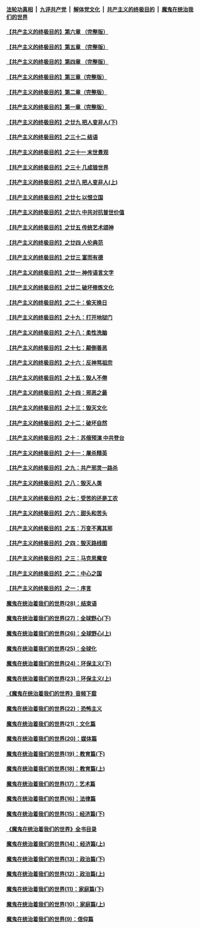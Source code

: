 ####  [法轮功真相](../../../../basic/blob/master/README.md?t=01241839) &nbsp;|&nbsp; [九评共产党](../../../../9ping.md/blob/master/README.md?t=01241839) &nbsp;|&nbsp; [解体党文化](../../../../jtdwh.md/blob/master/README.md?t=01241839)  &nbsp;|&nbsp; [共产主义的终极目的](../../../../gczydzjmd.md/blob/master/README.md?t=01241839) &nbsp;|&nbsp; [魔鬼在统治我们的世界](../../../../mgztzwmdsj.md/blob/master/README.md?t=01241839) 

#### [【共产主义的终极目的】第六章 （完整版）](../pages/nsc422/n11428913.md?t=01241839) 

#### [【共产主义的终极目的】第五章 （完整版）](../pages/nsc422/n11428912.md?t=01241839) 

#### [【共产主义的终极目的】第四章 （完整版）](../pages/nsc422/n11428907.md?t=01241839) 

#### [【共产主义的终极目的】第三章（完整版）](../pages/nsc422/n11428848.md?t=01241839) 

#### [【共产主义的终极目的】第二章（完整版）](../pages/nsc422/n11428831.md?t=01241839) 

#### [【共产主义的终极目的】第一章（完整版）](../pages/nsc422/n11417651.md?t=01241839) 

#### [【共产主义的终极目的】之廿九 把人变非人(下)](../pages/nsc422/n11344140.md?t=01241839) 

#### [【共产主义的终极目的】之三十二 结语](../pages/nsc422/n11360535.md?t=01241839) 

#### [【共产主义的终极目的】之三十一 末世景观](../pages/nsc422/n11351129.md?t=01241839) 

#### [【共产主义的终极目的】之三十 几成狼世界](../pages/nsc422/n11348280.md?t=01241839) 

#### [【共产主义的终极目的】之廿八 把人变非人(上)](../pages/nsc422/n11340492.md?t=01241839) 

#### [【共产主义的终极目的】之廿七 以恨立国](../pages/nsc422/n11336944.md?t=01241839) 

#### [【共产主义的终极目的】之廿六 中共对抗普世价值](../pages/nsc422/n11324785.md?t=01241839) 

#### [【共产主义的终极目的】之廿五 传统艺术颂神](../pages/nsc422/n11296396.md?t=01241839) 

#### [【共产主义的终极目的】之廿四 人伦典范](../pages/nsc422/n11296397.md?t=01241839) 

#### [【共产主义的终极目的】之廿三 富而有德](../pages/nsc422/n11283598.md?t=01241839) 

#### [【共产主义的终极目的】之廿一 神传语言文字](../pages/nsc422/n11263265.md?t=01241839) 

#### [【共产主义的终极目的】之廿二 破坏修炼文化](../pages/nsc422/n11245728.md?t=01241839) 

#### [【共产主义的终极目的】之二十：偷天换日](../pages/nsc422/n11238846.md?t=01241839) 

#### [【共产主义的终极目的】之十九：打开地狱门](../pages/nsc422/n11206376.md?t=01241839) 

#### [【共产主义的终极目的】之十八：柔性洗脑](../pages/nsc422/n11199994.md?t=01241839) 

#### [【共产主义的终极目的】之十七：颠倒善恶](../pages/nsc422/n11179782.md?t=01241839) 

#### [【共产主义的终极目的】之十六：反神骂祖宗](../pages/nsc422/n11166798.md?t=01241839) 

#### [【共产主义的终极目的】之十五：毁人不倦](../pages/nsc422/n11166792.md?t=01241839) 

#### [【共产主义的终极目的】之十四：邪恶之最](../pages/nsc422/n11150249.md?t=01241839) 

#### [【共产主义的终极目的】之十三：毁灭文化](../pages/nsc422/n11135227.md?t=01241839) 

#### [【共产主义的终极目的】之十二：破坏自然](../pages/nsc422/n11135214.md?t=01241839) 

#### [【共产主义的终极目的】之十：苏俄预演 中共登台](../pages/nsc422/n11118424.md?t=01241839) 

#### [【共产主义的终极目的】之十一：屠杀精英](../pages/nsc422/n11118442.md?t=01241839) 

#### [【共产主义的终极目的】之九：共产邪灵一路杀](../pages/nsc422/n11114139.md?t=01241839) 

#### [【共产主义的终极目的】之八：毁灭人类](../pages/nsc422/n11108503.md?t=01241839) 

#### [【共产主义的终极目的】之七：受苦的还是工农](../pages/nsc422/n11101809.md?t=01241839) 

#### [【共产主义的终极目的】之六：甜头和苦头](../pages/nsc422/n11096971.md?t=01241839) 

#### [【共产主义的终极目的】之五：万变不离其邪](../pages/nsc422/n11091285.md?t=01241839) 

#### [【共产主义的终极目的】之四：毁灭路线图](../pages/nsc422/n11086284.md?t=01241839) 

#### [【共产主义的终极目的】之三：马克思魔变](../pages/nsc422/n11061941.md?t=01241839) 

#### [【共产主义的终极目的】之二：中心之国](../pages/nsc422/n11047728.md?t=01241839) 

#### [【共产主义的终极目的】之一：序言](../pages/nsc422/n11086077.md?t=01241839) 

#### [魔鬼在统治着我们的世界(28)：结束语](../pages/nsc422/n10936246.md?t=01241839) 

#### [魔鬼在统治着我们的世界(27)：全球野心(下)](../pages/nsc422/n10928319.md?t=01241839) 

#### [魔鬼在统治着我们的世界(26)：全球野心(上)](../pages/nsc422/n10900318.md?t=01241839) 

#### [魔鬼在统治着我们的世界(25)：全球化](../pages/nsc422/n10788205.md?t=01241839) 

#### [魔鬼在统治着我们的世界(24)：环保主义(下)](../pages/nsc422/n10695307.md?t=01241839) 

#### [魔鬼在统治着我们的世界(23)：环保主义(上)](../pages/nsc422/n10688613.md?t=01241839) 

#### [《魔鬼在统治着我们的世界》音频下载](../pages/nsc422/n10635553.md?t=01241839) 

#### [魔鬼在统治着我们的世界(22)：恐怖主义](../pages/nsc422/n10614727.md?t=01241839) 

#### [魔鬼在统治着我们的世界(21)：文化篇](../pages/nsc422/n10597706.md?t=01241839) 

#### [魔鬼在统治着我们的世界(20)：媒体篇](../pages/nsc422/n10586579.md?t=01241839) 

#### [魔鬼在统治着我们的世界(19)：教育篇(下)](../pages/nsc422/n10564808.md?t=01241839) 

#### [魔鬼在统治着我们的世界(18)：教育篇(上)](../pages/nsc422/n10526970.md?t=01241839) 

#### [魔鬼在统治着我们的世界(17)：艺术篇](../pages/nsc422/n10499093.md?t=01241839) 

#### [魔鬼在统治着我们的世界(16)：法律篇](../pages/nsc422/n10485969.md?t=01241839) 

#### [魔鬼在统治着我们的世界(15)：经济篇(下)](../pages/nsc422/n10469975.md?t=01241839) 

#### [《魔鬼在统治着我们的世界》全书目录](../pages/nsc422/n10464261.md?t=01241839) 

#### [魔鬼在统治着我们的世界(14)：经济篇(上)](../pages/nsc422/n10457370.md?t=01241839) 

#### [魔鬼在统治着我们的世界(13)：政治篇(下)](../pages/nsc422/n10448270.md?t=01241839) 

#### [魔鬼在统治着我们的世界(12)：政治篇(上)](../pages/nsc422/n10444576.md?t=01241839) 

#### [魔鬼在统治着我们的世界(11)：家庭篇(下)](../pages/nsc422/n10440961.md?t=01241839) 

#### [魔鬼在统治着我们的世界(10)：家庭篇(上)](../pages/nsc422/n10435448.md?t=01241839) 

#### [魔鬼在统治着我们的世界(9)：信仰篇](../pages/nsc422/n10432159.md?t=01241839) 

